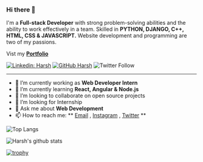 ### Hi there 👋


I'm a **Full-stack Developer** with strong problem-solving abilities and the ability to work effectively in a team. 
Skilled in **PYTHON, DJANGO, C++, HTML, CSS & JAVASCRIPT.**
Website development and programming are two of my passions.

Vist my **[Portfolio](https://harshk381.github.io/Portfolio.github.io/)**


[![Linkedin: Harsh](https://img.shields.io/badge/-Harsh-blue?style=flat-square&logo=Linkedin&logoColor=white&link=https://www.linkedin.com/in/harsh-khandelwal-b67ba11b9)](https://www.linkedin.com/in/harsh-khandelwal-b67ba11b9)
[![GitHub Harsh](https://img.shields.io/github/followers/Harshk381?label=follow&style=social)](https://github.com/Harshk381)
![Twitter Follow](https://twitter.com/Harsh_k3)

---

- 🔭 I’m currently working as **Web Developer Intern**
- 🌱 I’m currently learning **React, Angular & Node.js**
- 👯 I’m looking to collaborate on open source projects
- 🤔 I’m looking for Internship
- 💬 Ask me about **Web Development**
- 📫 How to reach me:
  ** [Email](https://mail.google.com/mail/131harshkhandelwal@gmail.com) , [Instagram](https://instagram.com/harsh.k3) , [Twitter](https://twitter.com/Harsh_k3) **

![Top Langs](https://github-readme-stats.vercel.app/api/top-langs/?username=Harshk381&layout=compact&theme=dark&hide_border=true)

![Harsh's github stats](https://github-readme-stats.vercel.app/api?username=Harshk381&show_icons=true&hide_border=true&theme=dark)

[![trophy](https://github-profile-trophy.vercel.app/?username=Harshk381)](https://github.com/Harshk381/github-profile-trophy)
